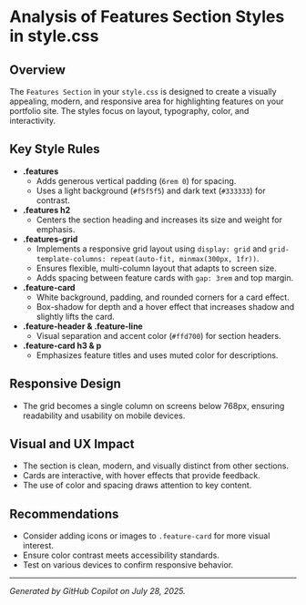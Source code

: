 # Analysis of Features Section Styles in style.css

## Overview
The `Features Section` in your `style.css` is designed to create a visually appealing, modern, and responsive area for highlighting features on your portfolio site. The styles focus on layout, typography, color, and interactivity.

## Key Style Rules
- **.features**
  - Adds generous vertical padding (`6rem 0`) for spacing.
  - Uses a light background (`#f5f5f5`) and dark text (`#333333`) for contrast.
- **.features h2**
  - Centers the section heading and increases its size and weight for emphasis.
- **.features-grid**
  - Implements a responsive grid layout using `display: grid` and `grid-template-columns: repeat(auto-fit, minmax(300px, 1fr))`.
  - Ensures flexible, multi-column layout that adapts to screen size.
  - Adds spacing between feature cards with `gap: 3rem` and top margin.
- **.feature-card**
  - White background, padding, and rounded corners for a card effect.
  - Box-shadow for depth and a hover effect that increases shadow and slightly lifts the card.
- **.feature-header & .feature-line**
  - Visual separation and accent color (`#ffd700`) for section headers.
- **.feature-card h3 & p**
  - Emphasizes feature titles and uses muted color for descriptions.

## Responsive Design
- The grid becomes a single column on screens below 768px, ensuring readability and usability on mobile devices.

## Visual and UX Impact
- The section is clean, modern, and visually distinct from other sections.
- Cards are interactive, with hover effects that provide feedback.
- The use of color and spacing draws attention to key content.

## Recommendations
- Consider adding icons or images to `.feature-card` for more visual interest.
- Ensure color contrast meets accessibility standards.
- Test on various devices to confirm responsive behavior.

---
*Generated by GitHub Copilot on July 28, 2025.*
